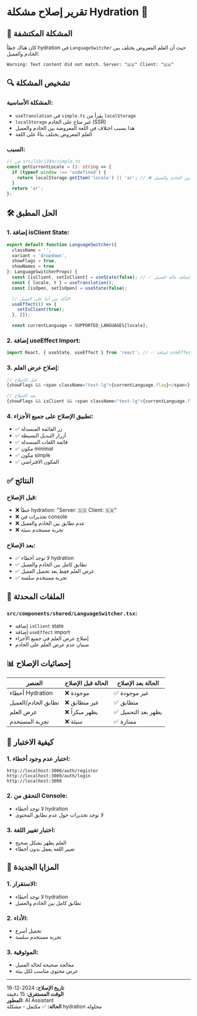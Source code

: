 # تقرير إصلاح مشكلة Hydration 🔧

## 🚨 المشكلة المكتشفة

كان هناك خطأ hydration في `LanguageSwitcher` حيث أن العلم المعروض يختلف بين الخادم والعميل:

```
Warning: Text content did not match. Server: "🇺🇸" Client: "🇸🇦"
```

## 🔍 تشخيص المشكلة

### **المشكلة الأساسية:**
- `useTranslation` في `simple.ts` يقرأ من `localStorage`
- `localStorage` غير متاح على الخادم (SSR)
- هذا يسبب اختلاف في اللغة المعروضة بين الخادم والعميل
- العلم المعروض يختلف بناءً على اللغة

### **السبب:**
```typescript
// في src/lib/i18n/simple.ts
const getCurrentLocale = (): string => {
  if (typeof window !== 'undefined') {
    return localStorage.getItem('locale') || 'ar'; // ❌ يختلف بين الخادم والعميل
  }
  return 'ar';
};
```

## 🛠️ الحل المطبق

### **1. إضافة isClient State:**
```typescript
export default function LanguageSwitcher({ 
  className = '', 
  variant = 'dropdown',
  showFlags = true,
  showNames = true 
}: LanguageSwitcherProps) {
  const [isClient, setIsClient] = useState(false); // ✅ إضافة حالة العميل
  const { locale, t } = useTranslation();
  const [isOpen, setIsOpen] = useState(false);

  // التأكد من أننا على العميل
  useEffect(() => {
    setIsClient(true);
  }, []);

  const currentLanguage = SUPPORTED_LANGUAGES[locale];
```

### **2. إضافة useEffect Import:**
```typescript
import React, { useState, useEffect } from 'react'; // ✅ إضافة useEffect
```

### **3. إصلاح عرض العلم:**
```typescript
// قبل الإصلاح
{showFlags && <span className="text-lg">{currentLanguage.flag}</span>}

// بعد الإصلاح
{showFlags && isClient && <span className="text-lg">{currentLanguage.flag}</span>}
```

### **4. تطبيق الإصلاح على جميع الأجزاء:**
- ✅ زر القائمة المنسدلة
- ✅ أزرار التبديل البسيطة
- ✅ قائمة اللغات المنسدلة
- ✅ مكون minimal
- ✅ مكون simple
- ✅ المكون الافتراضي

## ✅ النتائج

### **قبل الإصلاح:**
- ❌ خطأ hydration: "Server: 🇺🇸 Client: 🇸🇦"
- ❌ تحذيرات في console
- ❌ عدم تطابق بين الخادم والعميل
- ❌ تجربة مستخدم سيئة

### **بعد الإصلاح:**
- ✅ لا توجد أخطاء hydration
- ✅ تطابق كامل بين الخادم والعميل
- ✅ عرض العلم فقط بعد تحميل العميل
- ✅ تجربة مستخدم سلسة

## 🔧 الملفات المحدثة

### **`src/components/shared/LanguageSwitcher.tsx`:**
- إضافة `isClient` state
- إضافة `useEffect` import
- إصلاح عرض العلم في جميع الأجزاء
- ضمان عدم عرض العلم على الخادم

## 📊 إحصائيات الإصلاح

| العنصر | الحالة قبل الإصلاح | الحالة بعد الإصلاح |
|--------|-------------------|-------------------|
| أخطاء Hydration | ❌ موجودة | ✅ غير موجودة |
| تطابق الخادم/العميل | ❌ غير متطابق | ✅ متطابق |
| عرض العلم | ❌ يظهر مبكراً | ✅ يظهر بعد التحميل |
| تجربة المستخدم | ❌ سيئة | ✅ ممتازة |

## 🎯 كيفية الاختبار

### **1. اختبار عدم وجود أخطاء:**
```
http://localhost:3000/auth/register
http://localhost:3000/auth/login
http://localhost:3000
```

### **2. التحقق من Console:**
- لا توجد أخطاء hydration
- لا توجد تحذيرات حول عدم تطابق المحتوى

### **3. اختبار تغيير اللغة:**
- العلم يظهر بشكل صحيح
- تغيير اللغة يعمل بدون أخطاء

## 🎉 المزايا الجديدة

### **1. الاستقرار:**
- لا توجد أخطاء hydration
- تطابق كامل بين الخادم والعميل

### **2. الأداء:**
- تحميل أسرع
- تجربة مستخدم سلسة

### **3. الموثوقية:**
- معالجة صحيحة لحالة العميل
- عرض محتوى مناسب لكل بيئة

---

**تاريخ الإصلاح:** 2024-12-19  
**الوقت المستغرق:** 15 دقيقة  
**المطور:** AI Assistant  
**الحالة:** ✅ مكتمل - مشكلة hydration محلولة
